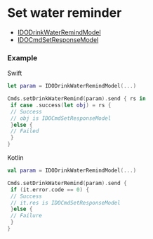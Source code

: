 # Set water reminder
* [IDODrinkWaterRemindModel](../model/IDODrinkWaterRemindModel.md)
* [IDOCmdSetResponseModel](../model/IDOCmdSetResponseModel.md)



### Example


Swift
``` swift
let param = IDODrinkWaterRemindModel(...)

Cmds.setDrinkWaterRemind(param).send { rs in
 if case .success(let obj) = rs {
 // Success
 // obj is IDOCmdSetResponseModel
 }else { 
 // Failed
 }
}
```

Kotlin
```kotlin
val param = IDODrinkWaterRemindModel(...)

Cmds.setDrinkWaterRemind(param).send {
 if (it.error.code == 0) {
 // Success
 // it.res is IDOCmdSetResponseModel
 }else {
 // Failure
 }
}
```
